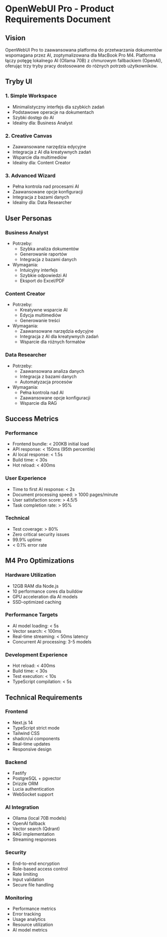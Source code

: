 # OpenWebUI Pro - Product Requirements Document

## Vision
OpenWebUI Pro to zaawansowana platforma do przetwarzania dokumentów wspomagana przez AI, zoptymalizowana dla MacBook Pro M4. Platforma łączy potęgę lokalnego AI (Ollama 70B) z chmurowym fallbackiem (OpenAI), oferując trzy tryby pracy dostosowane do różnych potrzeb użytkowników.

## Tryby UI

### 1. Simple Workspace
- Minimalistyczny interfejs dla szybkich zadań
- Podstawowe operacje na dokumentach
- Szybki dostęp do AI
- Idealny dla: Business Analyst

### 2. Creative Canvas
- Zaawansowane narzędzia edycyjne
- Integracja z AI dla kreatywnych zadań
- Wsparcie dla multimediów
- Idealny dla: Content Creator

### 3. Advanced Wizard
- Pełna kontrola nad procesami AI
- Zaawansowane opcje konfiguracji
- Integracja z bazami danych
- Idealny dla: Data Researcher

## User Personas

### Business Analyst
- Potrzeby:
  - Szybka analiza dokumentów
  - Generowanie raportów
  - Integracja z bazami danych
- Wymagania:
  - Intuicyjny interfejs
  - Szybkie odpowiedzi AI
  - Eksport do Excel/PDF

### Content Creator
- Potrzeby:
  - Kreatywne wsparcie AI
  - Edycja multimediów
  - Generowanie treści
- Wymagania:
  - Zaawansowane narzędzia edycyjne
  - Integracja z AI dla kreatywnych zadań
  - Wsparcie dla różnych formatów

### Data Researcher
- Potrzeby:
  - Zaawansowana analiza danych
  - Integracja z bazami danych
  - Automatyzacja procesów
- Wymagania:
  - Pełna kontrola nad AI
  - Zaawansowane opcje konfiguracji
  - Wsparcie dla RAG

## Success Metrics

### Performance
- Frontend bundle: < 200KB initial load
- API response: < 150ms (95th percentile)
- AI local response: < 1.5s
- Build time: < 30s
- Hot reload: < 400ms

### User Experience
- Time to first AI response: < 2s
- Document processing speed: > 1000 pages/minute
- User satisfaction score: > 4.5/5
- Task completion rate: > 95%

### Technical
- Test coverage: > 80%
- Zero critical security issues
- 99.9% uptime
- < 0.1% error rate

## M4 Pro Optimizations

### Hardware Utilization
- 12GB RAM dla Node.js
- 10 performance cores dla buildów
- GPU acceleration dla AI models
- SSD-optimized caching

### Performance Targets
- AI model loading: < 5s
- Vector search: < 100ms
- Real-time streaming: < 50ms latency
- Concurrent AI processing: 3-5 models

### Development Experience
- Hot reload: < 400ms
- Build time: < 30s
- Test execution: < 10s
- TypeScript compilation: < 5s

## Technical Requirements

### Frontend
- Next.js 14
- TypeScript strict mode
- Tailwind CSS
- shadcn/ui components
- Real-time updates
- Responsive design

### Backend
- Fastify
- PostgreSQL + pgvector
- Drizzle ORM
- Lucia authentication
- WebSocket support

### AI Integration
- Ollama (local 70B models)
- OpenAI fallback
- Vector search (Qdrant)
- RAG implementation
- Streaming responses

### Security
- End-to-end encryption
- Role-based access control
- Rate limiting
- Input validation
- Secure file handling

### Monitoring
- Performance metrics
- Error tracking
- Usage analytics
- Resource utilization
- AI model metrics 